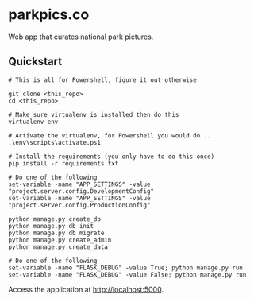 # parkpics.co

Web app that curates national park pictures.

## Quickstart

```
# This is all for Powershell, figure it out otherwise

git clone <this_repo>
cd <this_repo>

# Make sure virtualenv is installed then do this
virtualenv env

# Activate the virtualenv, for Powershell you would do...
.\env\scripts\activate.ps1

# Install the requirements (you only have to do this once)
pip install -r requirements.txt

# Do one of the following
set-variable -name "APP_SETTINGS" -value "project.server.config.DevelopmentConfig"
set-variable -name "APP_SETTINGS" -value "project.server.config.ProductionConfig"

python manage.py create_db
python manage.py db init
python manage.py db migrate
python manage.py create_admin
python manage.py create_data

# Do one of the following
set-variable -name "FLASK_DEBUG" -value True; python manage.py run
set-variable -name "FLASK_DEBUG" -value False; python manage.py run
```

Access the application at [http://localhost:5000](http://localhost:5000).
